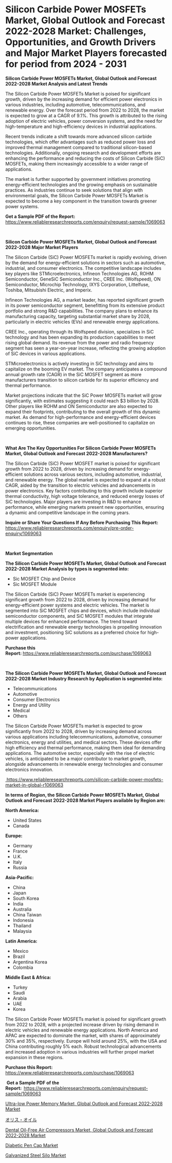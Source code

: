 <p><h1>Silicon Carbide Power MOSFETs Market, Global Outlook and Forecast 2022-2028 Market: Challenges, Opportunities, and Growth Drivers and Major Market Players forecasted for period from 2024 - 2031</h1></p><p><strong>Silicon Carbide Power MOSFETs Market, Global Outlook and Forecast 2022-2028 Market Analysis and Latest Trends</strong></p>
<p><p>The Silicon Carbide Power MOSFETs Market is poised for significant growth, driven by the increasing demand for efficient power electronics in various industries, including automotive, telecommunications, and renewable energy. Over the forecast period from 2022 to 2028, the market is expected to grow at a CAGR of 9.1%. This growth is attributed to the rising adoption of electric vehicles, power conversion systems, and the need for high-temperature and high-efficiency devices in industrial applications.</p><p>Recent trends indicate a shift towards more advanced silicon carbide technologies, which offer advantages such as reduced power loss and improved thermal management compared to traditional silicon-based technologies. Additionally, ongoing research and development efforts are enhancing the performance and reducing the costs of Silicon Carbide (SiC) MOSFETs, making them increasingly accessible to a wider range of applications.</p><p>The market is further supported by government initiatives promoting energy-efficient technologies and the growing emphasis on sustainable practices. As industries continue to seek solutions that align with environmental goals, the Silicon Carbide Power MOSFETs Market is expected to become a key component in the transition towards greener power systems.</p></p>
<p><strong>Get a Sample PDF of the Report:&nbsp;</strong> <a href="https://www.reliableresearchreports.com/enquiry/request-sample/1069063">https://www.reliableresearchreports.com/enquiry/request-sample/1069063</a></p>
<p>&nbsp;</p>
<p><strong>Silicon Carbide Power MOSFETs Market, Global Outlook and Forecast 2022-2028 Major Market Players</strong></p>
<p><p>The Silicon Carbide (SiC) Power MOSFETs market is rapidly evolving, driven by the demand for energy-efficient solutions in sectors such as automotive, industrial, and consumer electronics. The competitive landscape includes key players like STMicroelectronics, Infineon Technologies AG, ROHM Semiconductor, GeneSiC Semiconductor Inc., CREE Inc. (Wolfspeed), ON Semiconductor, Microchip Technology, IXYS Corporation, Littelfuse, Toshiba, Mitsubishi Electric, and Imperix.</p><p>Infineon Technologies AG, a market leader, has reported significant growth in its power semiconductor segment, benefitting from its extensive product portfolio and strong R&D capabilities. The company plans to enhance its manufacturing capacity, targeting substantial market share by 2028, particularly in electric vehicles (EVs) and renewable energy applications.</p><p>CREE Inc., operating through its Wolfspeed division, specializes in SiC technology and has been expanding its production capabilities to meet rising global demand. Its revenue from the power and radio frequency segment has seen a year-on-year increase, reflecting the growing adoption of SiC devices in various applications.</p><p>STMicroelectronics is actively investing in SiC technology and aims to capitalize on the booming EV market. The company anticipates a compound annual growth rate (CAGR) in the SiC MOSFET segment as more manufacturers transition to silicon carbide for its superior efficiency and thermal performance.</p><p>Market projections indicate that the SiC Power MOSFETs market will grow significantly, with estimates suggesting it could reach $3 billion by 2028. Other players like ROHM and ON Semiconductor are also expected to expand their footprints, contributing to the overall growth of this dynamic market. As demand for high-performance and energy-efficient devices continues to rise, these companies are well-positioned to capitalize on emerging opportunities.</p></p>
<p>&nbsp;</p>
<p><strong>What Are The Key Opportunities For Silicon Carbide Power MOSFETs Market, Global Outlook and Forecast 2022-2028 Manufacturers?</strong></p>
<p><p>The Silicon Carbide (SiC) Power MOSFET market is poised for significant growth from 2022 to 2028, driven by increasing demand for energy-efficient solutions across various sectors, including automotive, industrial, and renewable energy. The global market is expected to expand at a robust CAGR, aided by the transition to electric vehicles and advancements in power electronics. Key factors contributing to this growth include superior thermal conductivity, high voltage tolerance, and reduced energy losses of SiC technologies. Major players are investing in R&D to enhance performance, while emerging markets present new opportunities, ensuring a dynamic and competitive landscape in the coming years.</p></p>
<p><strong>Inquire or Share Your Questions If Any Before Purchasing This Report:</strong> <a href="https://www.reliableresearchreports.com/enquiry/pre-order-enquiry/1069063">https://www.reliableresearchreports.com/enquiry/pre-order-enquiry/1069063</a></p>
<p>&nbsp;</p>
<p><strong>Market Segmentation</strong></p>
<p><strong>The Silicon Carbide Power MOSFETs Market, Global Outlook and Forecast 2022-2028 Market Analysis by types is segmented into:</strong></p>
<p><ul><li>Sic MOSFET Chip and Device</li><li>Sic MOSFET Module</li></ul></p>
<p><p>The Silicon Carbide (SiC) Power MOSFETs market is experiencing significant growth from 2022 to 2028, driven by increasing demand for energy-efficient power systems and electric vehicles. The market is segmented into SiC MOSFET chips and devices, which include individual semiconductor components, and SiC MOSFET modules that integrate multiple devices for enhanced performance. The trend toward electrification and renewable energy technologies is propelling innovation and investment, positioning SiC solutions as a preferred choice for high-power applications.</p></p>
<p><strong>Purchase this Report:&nbsp;</strong><a href="https://www.reliableresearchreports.com/purchase/1069063">https://www.reliableresearchreports.com/purchase/1069063</a></p>
<p>&nbsp;</p>
<p><strong>The Silicon Carbide Power MOSFETs Market, Global Outlook and Forecast 2022-2028 Market Industry Research by Application is segmented into:</strong></p>
<p><ul><li>Telecommunications</li><li>Automotive</li><li>Consumer Electronics</li><li>Energy and Utility</li><li>Medical</li><li>Others</li></ul></p>
<p><p>The Silicon Carbide Power MOSFETs market is expected to grow significantly from 2022 to 2028, driven by increasing demand across various applications including telecommunications, automotive, consumer electronics, energy and utilities, and medical sectors. These devices offer high efficiency and thermal performance, making them ideal for demanding applications. The automotive sector, especially with the rise of electric vehicles, is anticipated to be a major contributor to market growth, alongside advancements in renewable energy technologies and consumer electronics innovation.</p></p>
<p><a href="https://www.reliableresearchreports.com/silicon-carbide-power-mosfets-market-in-global-r1069063">&nbsp;https://www.reliableresearchreports.com/silicon-carbide-power-mosfets-market-in-global-r1069063</a></p>
<p><strong>In terms of Region, the Silicon Carbide Power MOSFETs Market, Global Outlook and Forecast 2022-2028 Market Players available by Region are:</strong></p>
<p>
    <p> <strong> North America: </strong>
        <ul>
            <li>United States</li>
            <li>Canada</li>
        </ul>
        </p> 
    <p> <strong> Europe: </strong>
        <ul>
            <li>Germany</li>
            <li>France</li>
            <li>U.K.</li>
            <li>Italy</li>
            <li>Russia</li>
        </ul>
        </p> 
    <p> <strong> Asia-Pacific: </strong>
        <ul>
            <li>China</li>
            <li>Japan</li>
            <li>South Korea</li>
            <li>India</li>
            <li>Australia</li>
            <li>China Taiwan</li>
            <li>Indonesia</li>
            <li>Thailand</li>
            <li>Malaysia</li>
        </ul>
        </p> 
    <p> <strong> Latin America: </strong>
        <ul>
            <li>Mexico</li>
            <li>Brazil</li>
            <li>Argentina Korea</li>
            <li>Colombia</li>
        </ul>
        </p> 
    <p> <strong> Middle East & Africa: </strong>
        <ul>
            <li>Turkey</li>
            <li>Saudi</li>
            <li>Arabia</li>
            <li>UAE</li>
            <li>Korea</li>
        </ul>
    </p>
    </p>
<p><p>The Silicon Carbide Power MOSFETs market is poised for significant growth from 2022 to 2028, with a projected increase driven by rising demand in electric vehicles and renewable energy applications. North America and APAC are expected to dominate the market, with shares of approximately 30% and 35%, respectively. Europe will hold around 25%, with the USA and China contributing roughly 5% each. Robust technological advancements and increased adoption in various industries will further propel market expansion in these regions.</p></p>
<p><strong>Purchase this Report: </strong><a href="https://www.reliableresearchreports.com/purchase/1069063">https://www.reliableresearchreports.com/purchase/1069063</a></p>
<p>&nbsp;<strong>Get a Sample PDF of the Report:&nbsp;&nbsp;</strong><a href="https://www.reliableresearchreports.com/enquiry/request-sample/1069063">https://www.reliableresearchreports.com/enquiry/request-sample/1069063</a></p>
<p><strong></strong></p>
<p><p><a href="https://github.com/tamvrosiya/Market-Research-Report-List-5/blob/main/ultra-low-power-memory-market-global-outlook-and-forecast-2022-2028-market.md">Ultra-low Power Memory Market, Global Outlook and Forecast 2022-2028 Market</a></p><p><a href="https://medium.com/@vadkqfca47/%E3%82%AA%E3%83%AA%E3%82%B9%E3%82%AA%E3%82%A4%E3%83%AB%E5%B8%82%E5%A0%B4%E8%A6%8F%E6%A8%A1-%E5%B8%82%E5%A0%B4%E3%82%BB%E3%82%B0%E3%83%A1%E3%83%B3%E3%83%86%E3%83%BC%E3%82%B7%E3%83%A7%E3%83%B3-%E5%B8%82%E5%A0%B4%E5%8B%95%E5%90%91%E3%81%8A%E3%82%88%E3%81%B32031%E5%B9%B4%E3%81%BE%E3%81%A7%E3%81%AE%E6%88%90%E9%95%B7%E5%88%86%E6%9E%90%E3%81%AE%E4%BA%88%E6%B8%AC-203af141775b">オリス・オイル</a></p><p><a href="https://github.com/pizolina/Market-Research-Report-List-6/blob/main/dental-oil-free-air-compressors-market-global-outlook-and-forecast-2022-2028-market.md">Dental Oil-Free Air Compressors Market, Global Outlook and Forecast 2022-2028 Market</a></p><p><a href="https://issuu.com/reportprime-2/docs/diabetic-pen-cap-market-size-2030.p_6b28209a5a62f2">Diabetic Pen Cap Market</a></p><p><a href="https://www.linkedin.com/pulse/galvanized-steel-silo-market-global-regional-analysis-ydylc?trackingId=nVV7g9IVTIy20jZLm6ErXg%3D%3D">Galvanized Steel Silo Market</a></p></p>